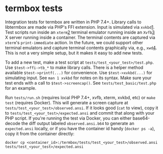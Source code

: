 # termbox tests

Integration tests for termbox are written in PHP 7.4+. Library calls to
libtermbox are made via PHP's FFI extension. Input is simulated via `xvkbd`[1].
Test scripts run inside an `xterm`[2] terminal emulator running inside an
`Xvfb`[3] X server running inside a container. The terminal contents are
captured via `xterm`'s `print-immediate` action. In the future, we could support
other terminal emulators and capture terminal contents graphically via, e.g.,
`xwd`[4]. This is not a very simple setup, but it makes it easy to add new
tests.

To add a new test, make a test script at `tests/test_<your_test>/test.php`. Use
`$test->ffi->tb_*` to make library calls. There is a helper method available
`$test->printf(...)` for convenience. Use `$test->xvkbd(...)` for simulating
input. See `man 1 xvkbd` for notes on its syntax. Make sure your test ends with
a call to `$test->screencap()`. See `tests/test_basic/test.php` for an example.

Run `tests/run.sh` (requires local PHP 7.4+, xvfb, xterm, xvkbd, etc) or
`make test` (requires Docker). This will generate a screen capture at
`tests/test_<your_test>/observed.ansi`. If it looks good (`cat` to view), copy
it to `tests/test_<your_test>/expected.ansi` and commit that along with your PHP
script. If you're running the test via Docker, you can either base64-decode the
diff output labeled `observed.ansi.b64` to generate an `expected.ansi` locally,
or if you have the container id handy (`docker ps -a`), copy it from the
container directly:

    docker cp <container_id>:/termbox/tests/test_<your_test>/observed.ansi tests/test_<your_test>/expected.ansi

[1]: http://t-sato.in.coocan.jp/xvkbd/
[2]: https://invisible-island.net/xterm/
[3]: https://www.x.org/releases/current/doc/man/man1/Xvfb.1.xhtml
[4]: https://en.wikipedia.org/wiki/Xwd
